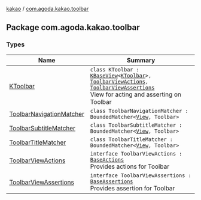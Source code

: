 [kakao](../index.md) / [com.agoda.kakao.toolbar](./index.md)

## Package com.agoda.kakao.toolbar

### Types

| Name | Summary |
|---|---|
| [KToolbar](-k-toolbar/index.md) | `class KToolbar : `[`KBaseView`](../com.agoda.kakao.common.views/-k-base-view/index.md)`<`[`KToolbar`](-k-toolbar/index.md)`>, `[`ToolbarViewActions`](-toolbar-view-actions.md)`, `[`ToolbarViewAssertions`](-toolbar-view-assertions/index.md)<br>View for acting and asserting on Toolbar |
| [ToolbarNavigationMatcher](-toolbar-navigation-matcher/index.md) | `class ToolbarNavigationMatcher : BoundedMatcher<`[`View`](https://developer.android.com/reference/android/view/View.html)`, Toolbar>` |
| [ToolbarSubtitleMatcher](-toolbar-subtitle-matcher/index.md) | `class ToolbarSubtitleMatcher : BoundedMatcher<`[`View`](https://developer.android.com/reference/android/view/View.html)`, Toolbar>` |
| [ToolbarTitleMatcher](-toolbar-title-matcher/index.md) | `class ToolbarTitleMatcher : BoundedMatcher<`[`View`](https://developer.android.com/reference/android/view/View.html)`, Toolbar>` |
| [ToolbarViewActions](-toolbar-view-actions.md) | `interface ToolbarViewActions : `[`BaseActions`](../com.agoda.kakao.common.actions/-base-actions/index.md)<br>Provides actions for Toolbar |
| [ToolbarViewAssertions](-toolbar-view-assertions/index.md) | `interface ToolbarViewAssertions : `[`BaseAssertions`](../com.agoda.kakao.common.assertions/-base-assertions/index.md)<br>Provides assertion for Toolbar |
